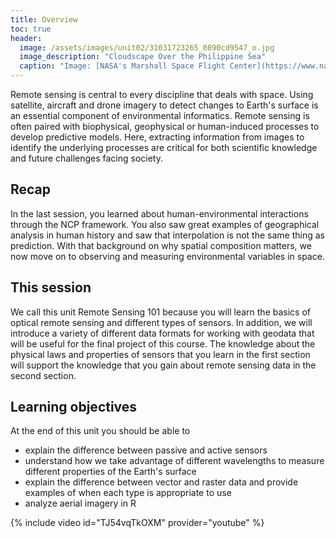 ```yaml
---
title: Overview
toc: true
header:
  image: /assets/images/unit02/31031723265_0890cd9547_o.jpg
  image_description: "Cloudscape Over the Philippine Sea"
  caption: "Image: [NASA's Marshall Space Flight Center](https://www.nasa.gov/centers/marshall/home/index.html) [CC BY-NC 2.0] via [flickr.com](https://www.flickr.com/photos/nasamarshall/31031723265/)"
---
```


Remote sensing is central to every discipline that deals with space. Using satellite, aircraft and drone imagery to detect changes to Earth's surface is an essential component of environmental informatics. Remote sensing is often paired with biophysical, geophysical or human-induced processes to develop predictive models. Here, extracting information from images to identify the underlying processes are critical for both scientific knowledge and future challenges facing society.

<!--more-->

## Recap
In the last session, you learned about human-environmental interactions through the NCP framework. You also saw great examples of geographical analysis in human history and saw that interpolation is not the same thing as prediction. With that background on why spatial composition matters, we now move on to observing and measuring environmental variables in space.

## This session
We call this unit Remote Sensing 101 because you will learn the basics of optical remote sensing and different types of sensors. In addition, we will introduce a variety of different data formats for working with geodata that will be useful for the final project of this course. The knowledge about the physical laws and properties of sensors that you learn in the first section will support the knowledge that you gain about remote sensing data in the second section.

## Learning objectives
At the end of this unit you should be able to

* explain the difference between passive and active sensors
* understand how we take advantage of different wavelengths to measure different properties of the Earth's surface
* explain the difference between vector and raster data and provide examples of when each type is appropriate to use
* analyze aerial imagery in R


{% include video id="TJ54vqTkOXM" provider="youtube" %}